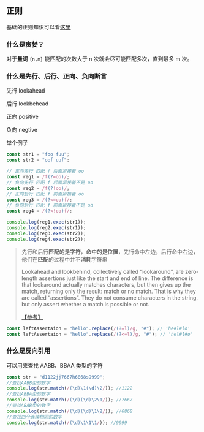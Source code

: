 ## 正则

基础的正则知识可以看[这里](https://fecommunity.github.io/front-end-interview/%E5%89%8D%E7%AB%AF%E7%9F%A5%E8%AF%86%E4%BD%93%E7%B3%BB/JS%E7%9B%B8%E5%85%B3/12.%E6%AD%A3%E5%88%99.html)

### 什么是贪婪？

对于**量词** `{n,m}` 能匹配的次数大于 n 次就会尽可能匹配多次，直到最多 m 次。

### 什么是先行、后行、正向、负向断言

先行 lookahead

后行 lookbehead

正向 positive

负向 negtive

举个例子

```js
const str1 = "foo fuu";
const str2 = "oof uuf";

// 正向先行 匹配 f 后面紧接着 oo
const reg1 = /f(?=oo)/;
// 负向先行 匹配 f 后面紧接着不是 oo
const reg2 = /f(?!oo)/;
// 正向后行 匹配 f 前面紧接着 oo
const reg3 = /(?<=oo)f/;
// 负向后行 匹配 f 前面紧接着不是 oo
const reg4 = /(?<!oo)f/;

console.log(reg1.exec(str1));
console.log(reg2.exec(str1));
console.log(reg3.exec(str2));
console.log(reg4.exec(str2));
```

> 先行和后行**匹配的是字符**，**命中的是位置**，先行命中左边，后行命中右边，他们在**匹配**的过程中并不**消耗**字符串
>
> Lookahead and lookbehind, collectively called “lookaround”, are zero-length assertions just like the start and end of line. The difference is that lookaround actually matches characters, but then gives up the match, returning only the result: match or no match. That is why they are called “assertions”. They do not consume characters in the string, but only assert whether a match is possible or not.
>
> [【参考】](https://www.regular-expressions.info/lookaround.html)

```js
const leftAssertaion = "hello".replace(/(?=l)/g, "#"); // 'he#l#lo'
const leftAssertaion = "hello".replace(/(?<=l)/g, "#"); // 'hel#l#o'
```

### 什么是反向引用

可以用来查找 AABB、BBAA 类型的字符

```js
const str = "d1122jj7667h6868s9999";
//查找AABB型的数字
console.log(str.match(/(\d)\1(\d)\2/)); //1122
//查找ABBA型的数字
console.log(str.match(/(\d)(\d)\2\1/)); //7667
//查找ABAB型的数字
console.log(str.match(/(\d)(\d)\1\2/)); //6868
//查找四个连续相同的数字
console.log(str.match(/(\d)\1\1\1/)); //9999
```
